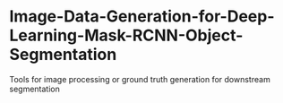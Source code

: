 # Image-Data-Generation-for-Deep-Learning-Mask-RCNN-Object-Segmentation
 Tools for image processing or ground truth generation for downstream segmentation 
